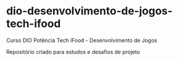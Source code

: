 # dio-desenvolvimento-de-jogos-tech-ifood
Curso DIO Potência Tech iFood - Desenvolvimento de Jogos

Repositório criado para estudos e desafios de projeto
